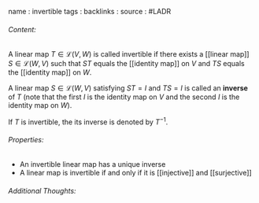 name : invertible
tags : 
backlinks : 
source : #LADR

###### Content:
A linear map $T \in \mathcal{L}(V,W)$ is called invertible if there exists a [[linear map]] $S \in \mathcal{L}(W,V)$ such that $ST$ equals the [[identity map]] on $V$ and $TS$ equals the [[identity map]] on $W$.

A linear map $S \in \mathcal{L}(W,V)$ satisfying $ST = I$ and $TS = I$ is called an **inverse** of $T$ (note that the first $I$ is the identity map on $V$ and the second $I$ is the identity map on $W$).

If $T$ is invertible, the its inverse is denoted by $T^{-1}$.

###### Properties:
- An invertible linear map has a unique inverse
- A linear map is invertible if and only if it is [[injective]] and [[surjective]]

###### Additional Thoughts:
